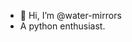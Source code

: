 - 👋 Hi, I’m @water-mirrors
- A python enthusiast.

<!---
water-mirrors/water-mirrors is a ✨ special ✨ repository because its `README.md` (this file) appears on your GitHub profile.
You can click the Preview link to take a look at your changes.
--->
